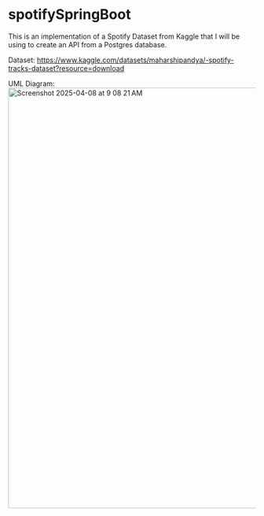 # spotifySpringBoot
This is an implementation of a Spotify Dataset from Kaggle that I will be using to create an API from a Postgres database.

Dataset: https://www.kaggle.com/datasets/maharshipandya/-spotify-tracks-dataset?resource=download

UML Diagram: 
<img width="854" alt="Screenshot 2025-04-08 at 9 08 21 AM" src="https://github.com/user-attachments/assets/453ea612-0189-48e9-9cce-d971d977d686" />

